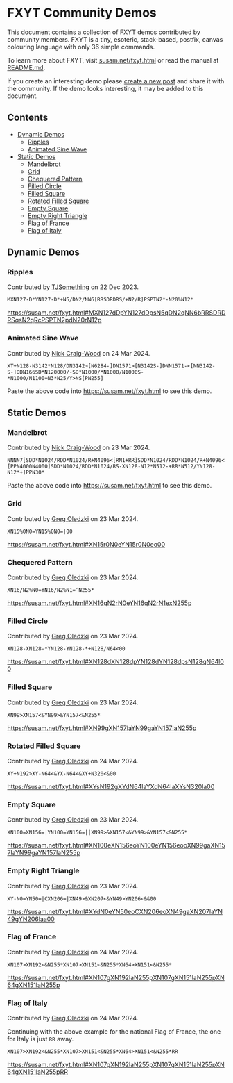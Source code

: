 FXYT Community Demos
=====================

This document contains a collection of FXYT demos contributed by
community members.  FXYT is a tiny, esoteric, stack-based, postfix,
canvas colouring language with only 36 simple commands.

To learn more about FXYT, visit
[susam.net/fxyt.html](https://susam.net/fxyt.html) or read the manual
at [README.md][].

If you create an interesting demo please [create a new post][post] and
share it with the community.  If the demo looks interesting, it may be
added to this document.

[README.md]: README.md
[post]: https://github.com/susam/fxyt/issues/new


Contents
--------

* [Dynamic Demos](#dynamic-demos)
  * [Ripples](#ripples)
  * [Animated Sine Wave](#animated-sine-wave)
* [Static Demos](#static-demos)
  * [Mandelbrot](#mandelbrot)
  * [Grid](#grid)
  * [Chequered Pattern](#chequered-pattern)
  * [Filled Circle](#filled-circle)
  * [Filled Square](#filled-square)
  * [Rotated Filled Square](#rotated-filled-square)
  * [Empty Square](#empty-square)
  * [Empty Right Triangle](#empty-right-triangle)
  * [Flag of France](#flag-of-france)
  * [Flag of Italy](#flag-of-italy)


Dynamic Demos
------------

### Ripples


Contributed by [TJSomething][] on 22 Dec 2023.

```
MXN127-D*YN127-D*+N5/DN2/NN6[RRSDRDRS/+N2/R]PSPTN2*-N20%N12*
```

<https://susam.net/fxyt.html#MXN127dDpYN127dDpsN5qDN2qNN6bRRSDRDRSqsN2qRcPSPTN2pdN20rN12p>


### Animated Sine Wave

Contributed by [Nick Craig-Wood][] on 24 Mar 2024.

```
XT+N128-N3142*N128/DN3142>[N6284-]DN1571>[N3142S-]DNN1571-<[NN3142-S-]DDN166SD*N120000/-SD*N1000/*N1000/N1000S-*N1000/N1100+N3*N25/Y>NS[PN255]
```

Paste the above code into <https://susam.net/fxyt.html> to see this demo.


Static Demos
-------------


### Mandelbrot


Contributed by [Nick Craig-Wood][] on 23 Mar 2024.

```
NNNN7[SDD*N1024/RDD*N1024/R+N4096<[RN1+RR]SDD*N1024/RDD*N1024/R+N4096<![PPN4000N4000]SDD*N1024/RDD*N1024/RS-XN128-N12*N512-+RR*N512/YN128-N12*+]PPN30*
```

Paste the above code into <https://susam.net/fxyt.html> to see this demo.


### Grid

Contributed by [Greg Oledzki][] on 23 Mar 2024.

```
XN15%0N0=YN15%0N0=|00
```

https://susam.net/fxyt.html#XN15r0N0eYN15r0N0eo00


### Chequered Pattern

Contributed by [Greg Oledzki][] on 23 Mar 2024.

```
XN16/N2%N0=YN16/N2%N1=^N255*
```

https://susam.net/fxyt.html#XN16qN2rN0eYN16qN2rN1exN255p


### Filled Circle

Contributed by [Greg Oledzki][] on 23 Mar 2024.

```
XN128-XN128-*YN128-YN128-*+N128/N64<00
```

https://susam.net/fxyt.html#XN128dXN128dpYN128dYN128dpsN128qN64l00


### Filled Square

Contributed by [Greg Oledzki][] on 23 Mar 2024.

```
XN99>XN157<&YN99>&YN157<&N255*
```

https://susam.net/fxyt.html#XN99gXN157laYN99gaYN157laN255p


### Rotated Filled Square

Contributed by [Greg Oledzki][] on 24 Mar 2024.

```
XY+N192>XY-N64<&YX-N64<&XY+N320<&00
```

https://susam.net/fxyt.html#XYsN192gXYdN64laYXdN64laXYsN320la00


### Empty Square

Contributed by [Greg Oledzki][] on 23 Mar 2024.

```
XN100=XN156=|YN100=YN156=||XN99>&XN157<&YN99>&YN157<&N255*
```

https://susam.net/fxyt.html#XN100eXN156eoYN100eYN156eooXN99gaXN157laYN99gaYN157laN255p


### Empty Right Triangle

Contributed by [Greg Oledzki][] on 23 Mar 2024.

```
XY-N0=YN50=|CXN206=|XN49>&XN207<&YN49>YN206<&&00
```

https://susam.net/fxyt.html#XYdN0eYN50eoCXN206eoXN49gaXN207laYN49gYN206laa00


### Flag of France

Contributed by [Greg Oledzki][] on 24 Mar 2024.

```
XN107>XN192<&N255*XN107>XN151<&N255*XN64>XN151<&N255*
```

https://susam.net/fxyt.html#XN107gXN192laN255pXN107gXN151laN255pXN64gXN151laN255p


### Flag of Italy

Contributed by [Greg Oledzki][] on 24 Mar 2024.

Continuing with the above example for the national Flag of France,
the one for Italy is just `RR` away.

```
XN107>XN192<&N255*XN107>XN151<&N255*XN64>XN151<&N255*RR
```

https://susam.net/fxyt.html#XN107gXN192laN255pXN107gXN151laN255pXN64gXN151laN255pRR


<!-- Authors -->

[TJSomething]: https://news.ycombinator.com/user?id=TJSomething
[Nick Craig-Wood]: https://github.com/ncw
[Greg Oledzki]: https://github.com/mccartney
